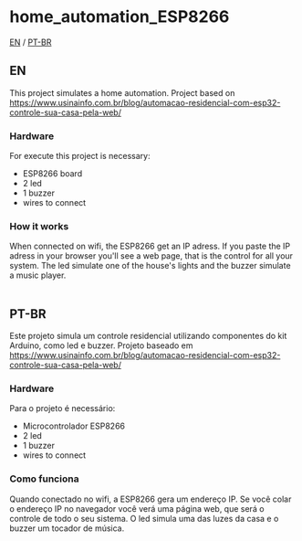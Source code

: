 # home_automation_ESP8266
<a href="https://github.com/Jadyla/projeto_casa_ESP8266/new/main?readme=1#en">EN</a> / 
<a href="https://github.com/Jadyla/projeto_casa_ESP8266/new/main?readme=1#pt-br">PT-BR</a>

## EN
This project simulates a home automation.
Project based on <a href="https://www.usinainfo.com.br/blog/automacao-residencial-com-esp32-controle-sua-casa-pela-web/">https://www.usinainfo.com.br/blog/automacao-residencial-com-esp32-controle-sua-casa-pela-web/</a>

### Hardware
For execute this project is necessary:
<ul>
  <li>ESP8266 board</li>
  <li>2 led</li>
  <li>1 buzzer</li>
  <li>wires to connect</li>
</ul>

### How it works
When connected on wifi, the ESP8266 get an IP adress. If you paste the IP adress in your browser you'll see a web page, that is the control for all your system. The led
simulate one of the house's lights and the buzzer simulate a music player.
<br><br>

## PT-BR
Este projeto simula um controle residencial utilizando componentes do kit Arduino, como led e buzzer.
Projeto baseado em <a href="https://www.usinainfo.com.br/blog/automacao-residencial-com-esp32-controle-sua-casa-pela-web/">https://www.usinainfo.com.br/blog/automacao-residencial-com-esp32-controle-sua-casa-pela-web/</a>

### Hardware
Para o projeto é necessário:
<ul>
  <li>Microcontrolador ESP8266</li>
  <li>2 led</li>
  <li>1 buzzer</li>
  <li>wires to connect</li>
</ul>

### Como funciona
Quando conectado no wifi, a ESP8266 gera um endereço IP. Se você colar o endereço IP no navegador você verá uma página web, que será o controle de todo o seu sistema.
O led simula uma das luzes da casa e o buzzer um tocador de música.
